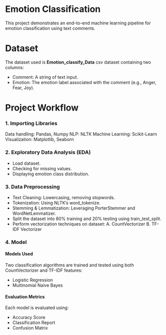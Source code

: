 # Emotion Classification
This project demonstrates an end-to-end machine learning pipeline for emotion classification using text comments.

# Dataset
The dataset used is **Emotion_classify_Data** csv dataset containing two columns:
- Comment: A string of text input.
- Emotion: The emotion label associated with the comment (e.g., Anger, Fear, Joy).

# Project Workflow

### 1. Importing Libraries
Data handling: Pandas, Numpy
NLP: NLTK
Machine Learning: Scikit-Learn
Visualization: Matplotlib, Seaborn

### 2. Exploratory Data Analysis (EDA)
- Load dataset.
- Checking for missing values.
- Displaying emotion class distribution.

### 3. Data Preprocessing
- Text Cleaning: Lowercasing, removing stopwords.
- Tokenization: Using NLTK’s word_tokenize.
- Stemming & Lemmatization: Leveraging PorterStemmer and WordNetLemmatizer.
- Split the dataset into 80% training and 20% testing using train_test_split.
- Perform vectorization techniques on dataset:
  A. CountVectorizer
  B. TF-IDF Vectorizer

### 4. Model
#### Models Used
Two classification algorithms are trained and tested using both CountVectorizer and TF-IDF features:
- Logistic Regression
- Multinomial Naive Bayes

#### Evaluation Metrics
Each model is evaluated using:
- Accuracy Score
- Classification Report
- Confusion Matrix
